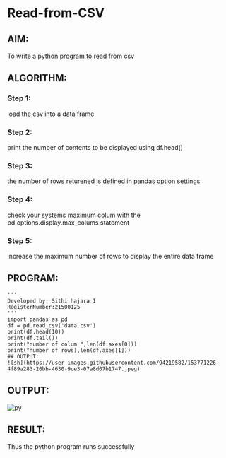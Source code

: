# Read-from-CSV

## AIM:
To write a python program to read from csv

## ALGORITHM:
### Step 1:
load the csv into a data frame
### Step 2:
print the number of contents to be displayed using df.head()
### Step 3:
the number of rows returened is defined in pandas option settings
### Step 4:
check your systems maximum colum with the pd.options.display.max_colums statement
### Step 5:
increase the maximum number of rows to display the entire data frame
## PROGRAM:
```
'''
Developed by: Sithi hajara I 
RegisterNumber:21500125
'''
import pandas as pd
df = pd.read_csv('data.csv')
print(df.head(10))
print(df.tail())
print("number of colum ",len(df.axes[0]))
print("number of rows),len(df.axes[1]))
## OUTPUT:
![sh](https://user-images.githubusercontent.com/94219582/153771226-4f89a283-20bb-4630-9ce3-07a8d07b1747.jpeg)
```
## OUTPUT:
![py](https://user-images.githubusercontent.com/94219582/154326520-042c92b3-f0ee-4a21-b7ce-56bbe0c08e7c.png)

## RESULT:
Thus the python program runs successfully
